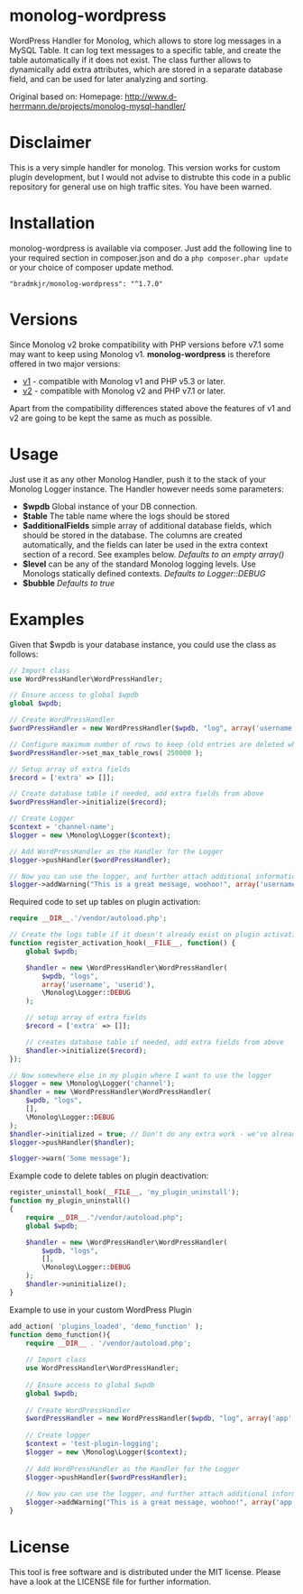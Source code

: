 monolog-wordpress
=============

WordPress Handler for Monolog, which allows to store log messages in a MySQL Table.
It can log text messages to a specific table, and create the table automatically if it does not exist.
The class further allows to dynamically add extra attributes, which are stored in a separate database field, and can be used for later analyzing and sorting.

Original based on:
Homepage: http://www.d-herrmann.de/projects/monolog-mysql-handler/

# Disclaimer
This is a very simple handler for monolog. This version works for custom plugin development, but I would not advise to distrubte this code in a public repository for general use on high traffic sites. You have been warned.

# Installation
monolog-wordpress is available via composer. Just add the following line to your required section in composer.json and do a `php composer.phar update` or your choice of composer update method.

```
"bradmkjr/monolog-wordpress": "^1.7.0"
```

# Versions
Since Monolog v2 broke compatibility with PHP versions before v7.1 some may want to keep using Monolog v1. **monolog-wordpress** is therefore offered in two major versions:
* [v1](https://github.com/bradmkjr/monolog-wordpress/tree/v1) - compatible with Monolog v1 and PHP v5.3 or later.
* [v2](https://github.com/bradmkjr/monolog-wordpress/tree/master) - compatible with Monolog v2 and PHP v7.1 or later.

Apart from the compatibility differences stated above the features of v1 and v2 are going to be kept the same as much as possible.

# Usage
Just use it as any other Monolog Handler, push it to the stack of your Monolog Logger instance. The Handler however needs some parameters:

- **$wpdb** Global instance of your DB connection.
- **$table** The table name where the logs should be stored
- **$additionalFields** simple array of additional database fields, which should be stored in the database. The columns are created automatically, and the fields can later be used in the extra context section of a record. See examples below. _Defaults to an empty array()_
- **$level** can be any of the standard Monolog logging levels. Use Monologs statically defined contexts. _Defaults to Logger::DEBUG_
- **$bubble** _Defaults to true_

# Examples
Given that $wpdb is your database instance, you could use the class as follows:

```php
// Import class
use WordPressHandler\WordPressHandler;

// Ensure access to global $wpdb
global $wpdb;

// Create WordPressHandler
$wordPressHandler = new WordPressHandler($wpdb, "log", array('username', 'userid'), \Monolog\Logger::DEBUG);

// Configure maximum number of rows to keep (old entries are deleted when reached)
$wordPressHandler->set_max_table_rows( 250000 );

// Setup array of extra fields
$record = ['extra' => []];

// Create database table if needed, add extra fields from above
$wordPressHandler->initialize($record);

// Create Logger
$context = 'channel-name';
$logger = new \Monolog\Logger($context);

// Add WordPressHandler as the Handler for the Logger
$logger->pushHandler($wordPressHandler);

// Now you can use the logger, and further attach additional information
$logger->addWarning("This is a great message, woohoo!", array('username'  => 'John Doe', 'userid'  => 245));
```

Required code to set up tables on plugin activation:

```php
require __DIR__.'/vendor/autoload.php';

// Create the logs table if it doesn't already exist on plugin activation
function register_activation_hook(__FILE__, function() {
    global $wpdb;

    $handler = new \WordPressHandler\WordPressHandler(
        $wpdb, "logs",
        array('username', 'userid'),
        \Monolog\Logger::DEBUG
    );

    // setup array of extra fields
    $record = ['extra' => []];

    // creates database table if needed, add extra fields from above
    $handler->initialize($record);
});

// Now somewhere else in my plugin where I want to use the logger
$logger = new \Monolog\Logger('channel');
$handler = new \WordPressHandler\WordPressHandler(
    $wpdb, "logs",
    [],
    \Monolog\Logger::DEBUG
);
$handler->initialized = true; // Don't do any extra work - we've already done it.
$logger->pushHandler($handler);

$logger->warn('Some message');
```

Example code to delete tables on plugin deactivation:

```php
register_uninstall_hook(__FILE__, 'my_plugin_uninstall');
function my_plugin_uninstall()
{
    require __DIR__."/vendor/autoload.php";
    global $wpdb;

    $handler = new \WordPressHandler\WordPressHandler(
        $wpdb, "logs",
        [],
        \Monolog\Logger::DEBUG
    );
    $handler->uninitialize();
}
```


Example to use in your custom WordPress Plugin

```php
add_action( 'plugins_loaded', 'demo_function' );
function demo_function(){
    require __DIR__ . '/vendor/autoload.php';
    
    // Import class
    use WordPressHandler\WordPressHandler;
    
    // Ensure access to global $wpdb
    global $wpdb;
    
    // Create WordPressHandler
    $wordPressHandler = new WordPressHandler($wpdb, "log", array('app', 'version'), \Monolog\Logger::DEBUG);
    
    // Create logger
    $context = 'test-plugin-logging';
    $logger = new \Monolog\Logger($context);
    
    // Add WordPressHandler as the Handler for the Logger
    $logger->pushHandler($wordPressHandler);
    
    // Now you can use the logger, and further attach additional information
    $logger->addWarning("This is a great message, woohoo!", array('app'  => 'Test Plugin', 'version'  => '2.4.5'));
}
```

# License
This tool is free software and is distributed under the MIT license. Please have a look at the LICENSE file for further information.
